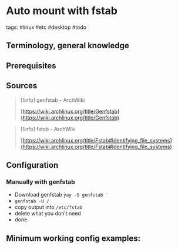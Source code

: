 
# Auto mount with fstab

tags: #linux #etc #desktop #todo


Terminology, general knowledge
---


Prerequisites
---


Sources
---
> [!info] genfstab - ArchWiki  
>  
> [https://wiki.archlinux.org/title/Genfstab](https://wiki.archlinux.org/title/Genfstab)  

> [!info] fstab - ArchWiki  
>  
> [https://wiki.archlinux.org/title/Fstab#Identifying_file_systems](https://wiki.archlinux.org/title/Fstab#Identifying_file_systems)  

Configuration
---

### Manually with genfstab

- Download genfstab  ̇`yay -S genfstab ̇`
- `genfstab -U /`
- copy output into `/etc/fstab`
- delete what you don’t need
- done.

###


Minimum working config examples:
---





